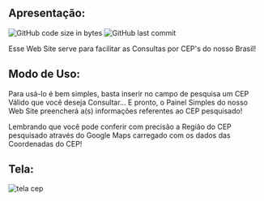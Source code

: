 ## Apresentação:
![GitHub code size in bytes](https://img.shields.io/github/languages/code-size/ViniciusBarnabe2019/Consulta-Cep---Responsivo?label=Tamanho%20do%20Repositorio)
![GitHub last commit](https://img.shields.io/github/last-commit/ViniciusBarnabe2019/Consulta-Cep---Responsivo?label=%C3%9Altimo%20Commit%20)

Esse Web Site serve para facilitar as Consultas por CEP's do nosso Brasil!

## Modo de Uso:
Para usá-lo é bem simples, basta inserir no campo de pesquisa um CEP Válido que você deseja Consultar... E pronto, o Painel Simples do nosso Web Site preencherá a(s) informações referentes ao CEP pesquisado!

Lembrando que você pode conferir com precisão a Região do CEP pesquisado através do Google Maps carregado com os dados das Coordenadas do CEP!

## Tela:
![tela cep](https://user-images.githubusercontent.com/55303217/216519573-47c64dc1-71fe-4fff-8af3-d18ef411c9cf.jpeg)
